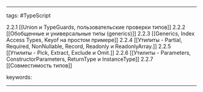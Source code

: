 ____

tags: #TypeScript 

2.2.1 [[Union и TypeGuards, пользовательские проверки типов]]
2.2.2 [[Обобщенные и универсальные типы (generics)]]
2.2.3 [[Generics, Index Access Types, Keyof на простом примере]]
2.2.4 [[Утилиты - Partial, Required, NonNullable, Record, Readonly и ReadonlyArray.]]
2.2.5 [[Утилиты - Pick, Extract, Exclude и Omit.]]
2.2.6 [[Утилиты - Parameters, ConstructorParameters, ReturnType и InstanceType]]
2.2.7 [[Совместимость типов]]

keywords:

_____
